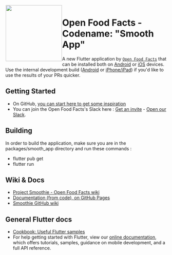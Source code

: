 <img height='175' src="https://static.openfoodfacts.org/images/svg/openfoodfacts-logo-en.svg" align="left" hspace="1" vspace="1">

# Open Food Facts - Codename: "Smooth App"

A new Flutter application by [`Open Food Facts`](https://github.com/openfoodfacts) that can be installed both on [Android](https://play.google.com/store/apps/details?id=org.openfoodfacts.app) or [iOS](https://apps.apple.com/us/app/smooth-app/id1526747703) devices. Use the internal development build ([Android](https://play.google.com/apps/internaltest/4700279390303733107) or [iPhone/iPad](https://testflight.apple.com/join/dIhF6Gi4)) if you'd like to use the results of your PRs quicker.


## Getting Started
- On GitHub, [you can start here to get some inspiration](https://github.com/openfoodfacts/smooth-app/issues/525)
- You can join the Open Food Facts's Slack here : [Get an invite](https://slack.openfoodfacts.org) - [Open our Slack](https://openfoodfacts.slack.com).


## Building
In order to build the application, make sure you are in the packages/smooth_app directory and run these commands :
- flutter pub get
- flutter run


## Wiki & Docs
- [Project Smoothie - Open Food Facts wiki](https://wiki.openfoodfacts.org/Project_Smoothie)
- [Documentation (from code), on GitHub Pages](https://openfoodfacts.github.io/smooth-app/)
- [Smoothie GitHub wiki](https://github.com/openfoodfacts/smooth-app/wiki)

## General Flutter docs
- [Cookbook: Useful Flutter samples](https://flutter.dev/docs/cookbook)
- For help getting started with Flutter, view our
  [online documentation](https://flutter.dev/docs), which offers tutorials,
  samples, guidance on mobile development, and a full API reference.
